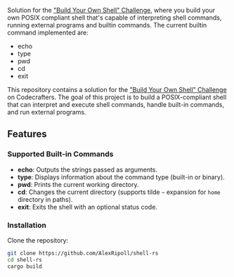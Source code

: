 Solution for the ["Build Your Own Shell" Challenge](https://app.codecrafters.io/courses/shell/overview), where you build your own POSIX compliant shell that's capable of
interpreting shell commands, running external programs and builtin commands. The current builtin command implemented are:

- echo
- type
- pwd
- cd
- exit

This repository contains a solution for the ["Build Your Own Shell" Challenge](https://app.codecrafters.io/courses/shell/overview) on Codecrafters. The goal of this project is to build a POSIX-compliant shell that can interpret and execute shell commands, handle built-in commands, and run external programs.

## Features

### Supported Built-in Commands

- **echo**: Outputs the strings passed as arguments.
- **type**: Displays information about the command type (built-in or binary).
- **pwd**: Prints the current working directory.
- **cd**: Changes the current directory (supports tilde `~` expansion for `home` directory in paths).
- **exit**: Exits the shell with an optional status code.

### Installation

Clone the repository:

```bash
git clone https://github.com/AlexRipoll/shell-rs
cd shell-rs
cargo build
```

